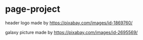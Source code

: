 # page-project
header logo made by 
https://pixabay.com/images/id-1869760/


galaxy picture made by
https://pixabay.com/images/id-2695569/